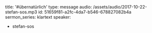 title: '#übernatürlich'
type: message
audio: /assets/audio/2017-10-22-stefan-sos.mp3
id: 51659f81-a2fc-4da7-b546-678827082b4a
sermon_series: klartext
speaker:
  - stefan-sos
